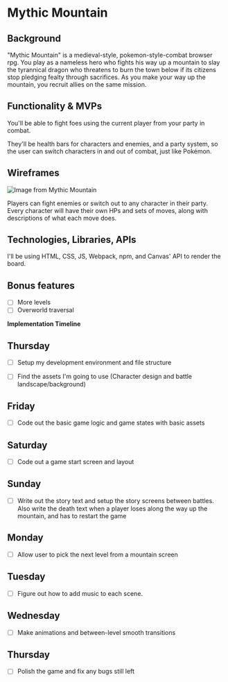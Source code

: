 # Mythic Mountain

## Background

"Mythic Mountain" is a medieval-style, pokemon-style-combat browser rpg. You play as a nameless hero who fights his way up a mountain to slay the tyrannical dragon who threatens to burn the town below if its citizens stop pledging fealty through sacrifices. As you make your way up the mountain, you recruit allies on the same mission.

## Functionality & MVPs

You'll be able to fight foes using the current player from your party in combat.

They'll be health bars for characters and enemies, and a party system, so the user can switch characters in and out of combat, just like Pokémon.

## Wireframes

![Image from Mythic Mountain](https://app.milanote.com/media/p/images/1PnHGG1QDZG9a9/Tux/mythic%20mountain%20wireframe.png?w=800)

Players can fight enemies or switch out to any character in their party. Every character will have their own HPs and sets of moves, along with descriptions of what each move does.

## Technologies, Libraries, APIs

I'll be using HTML, CSS, JS, Webpack, npm, and Canvas' API to render the board.

## Bonus features


- [ ] More levels
- [ ] Overworld traversal

**Implementation Timeline**

## Thursday


- [ ] Setup my development environment and file structure

- [ ] Find the assets I'm going to use (Character design and battle landscape/background)

## Friday


- [ ] Code out the basic game logic and game states with basic assets

## Saturday


- [ ] Code out a game start screen and layout

## Sunday


- [ ] Write out the story text and setup the story screens between battles. Also write the death text when a player loses along the way up the mountain, and has to restart the game

## Monday


- [ ] Allow user to pick the next level from a mountain screen

## Tuesday


- [ ] Figure out how to add music to each scene.

## Wednesday


- [ ] Make animations and between-level smooth transitions

## Thursday


- [ ] Polish the game and fix any bugs still left